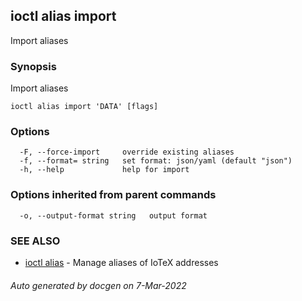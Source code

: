 ## ioctl alias import

Import aliases

### Synopsis

Import aliases

```
ioctl alias import 'DATA' [flags]
```

### Options

```
  -F, --force-import     override existing aliases
  -f, --format= string   set format: json/yaml (default "json")
  -h, --help             help for import
```

### Options inherited from parent commands

```
  -o, --output-format string   output format
```

### SEE ALSO

* [ioctl alias](ioctl_alias.md)	 - Manage aliases of IoTeX addresses

###### Auto generated by docgen on 7-Mar-2022
